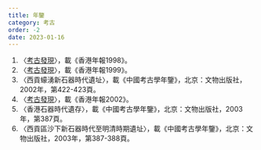 ```yaml
---
title: 年鑒
category: 考古
order: -2
date: 2023-01-16
---
```

1. 〈[考古發現](https://www.yearbook.gov.hk/1998/cwww/23/2301/index.htm)〉，載《香港年報1998》。
2. 〈[考古發現](https://www.yearbook.gov.hk/1999/b5/23/23_01.htm)〉，載《香港年報1999》。
3. 〈西貢蠔湧新石器時代遺址〉，載《中國考古學年鑒》，北京：文物出版社，2002年，第422-423頁。
4. 〈[考古發現](https://www.yearbook.gov.hk/2002/chtml/c21-frame.htm)〉，載《香港年報2002》。
5. 〈香港石器時代遺存〉，載《中國考古學年鑒》，北京：文物出版社，2003年，第387頁。
6. 〈西貢區沙下新石器時代至明清時期遺址〉，載《中國考古學年鑒》，北京：文物出版社，2003年，第387-388頁。